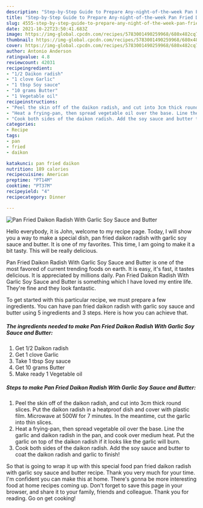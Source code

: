 ```yaml
---
description: "Step-by-Step Guide to Prepare Any-night-of-the-week Pan Fried Daikon Radish With Garlic Soy Sauce and Butter"
title: "Step-by-Step Guide to Prepare Any-night-of-the-week Pan Fried Daikon Radish With Garlic Soy Sauce and Butter"
slug: 4555-step-by-step-guide-to-prepare-any-night-of-the-week-pan-fried-daikon-radish-with-garlic-soy-sauce-and-butter
date: 2021-10-22T23:50:41.683Z
image: https://img-global.cpcdn.com/recipes/5783001490259968/680x482cq70/pan-fried-daikon-radish-with-garlic-soy-sauce-and-butter-recipe-main-photo.jpg
thumbnail: https://img-global.cpcdn.com/recipes/5783001490259968/680x482cq70/pan-fried-daikon-radish-with-garlic-soy-sauce-and-butter-recipe-main-photo.jpg
cover: https://img-global.cpcdn.com/recipes/5783001490259968/680x482cq70/pan-fried-daikon-radish-with-garlic-soy-sauce-and-butter-recipe-main-photo.jpg
author: Antonio Anderson
ratingvalue: 4.8
reviewcount: 42031
recipeingredient:
- "1/2 Daikon radish"
- "1 clove Garlic"
- "1 tbsp Soy sauce"
- "10 grams Butter"
- "1 Vegetable oil"
recipeinstructions:
- "Peel the skin off of the daikon radish, and cut into 3cm thick round slices. Put the daikon radish in a heatproof dish and cover with plastic film. Microwave at 500W for 7 minutes. In the meantime, cut the garlic into thin slices."
- "Heat a frying-pan, then spread vegetable oil over the base. Line the garlic and daikon radish in the pan, and cook over medium heat. Put the garlic on top of the daikon radish if it looks like the garlic will burn."
- "Cook both sides of the daikon radish. Add the soy sauce and butter to coat the daikon radish and garlic to finish!"
categories:
- Recipe
tags:
- pan
- fried
- daikon

katakunci: pan fried daikon 
nutrition: 189 calories
recipecuisine: American
preptime: "PT14M"
cooktime: "PT37M"
recipeyield: "4"
recipecategory: Dinner

---
```



![Pan Fried Daikon Radish With Garlic Soy Sauce and Butter](https://img-global.cpcdn.com/recipes/5783001490259968/680x482cq70/pan-fried-daikon-radish-with-garlic-soy-sauce-and-butter-recipe-main-photo.jpg)

Hello everybody, it is John, welcome to my recipe page. Today, I will show you a way to make a special dish, pan fried daikon radish with garlic soy sauce and butter. It is one of my favorites. This time, I am going to make it a bit tasty. This will be really delicious.



Pan Fried Daikon Radish With Garlic Soy Sauce and Butter is one of the most favored of current trending foods on earth. It is easy, it's fast, it tastes delicious. It is appreciated by millions daily. Pan Fried Daikon Radish With Garlic Soy Sauce and Butter is something which I have loved my entire life. They're fine and they look fantastic.


To get started with this particular recipe, we must prepare a few ingredients. You can have pan fried daikon radish with garlic soy sauce and butter using 5 ingredients and 3 steps. Here is how you can achieve that.

<!--inarticleads1-->

##### The ingredients needed to make Pan Fried Daikon Radish With Garlic Soy Sauce and Butter:

1. Get 1/2 Daikon radish
1. Get 1 clove Garlic
1. Take 1 tbsp Soy sauce
1. Get 10 grams Butter
1. Make ready 1 Vegetable oil




<!--inarticleads2-->

##### Steps to make Pan Fried Daikon Radish With Garlic Soy Sauce and Butter:

1. Peel the skin off of the daikon radish, and cut into 3cm thick round slices. Put the daikon radish in a heatproof dish and cover with plastic film. Microwave at 500W for 7 minutes. In the meantime, cut the garlic into thin slices.
1. Heat a frying-pan, then spread vegetable oil over the base. Line the garlic and daikon radish in the pan, and cook over medium heat. Put the garlic on top of the daikon radish if it looks like the garlic will burn.
1. Cook both sides of the daikon radish. Add the soy sauce and butter to coat the daikon radish and garlic to finish!




So that is going to wrap it up with this special food pan fried daikon radish with garlic soy sauce and butter recipe. Thank you very much for your time. I'm confident you can make this at home. There's gonna be more interesting food at home recipes coming up. Don't forget to save this page in your browser, and share it to your family, friends and colleague. Thank you for reading. Go on get cooking!
